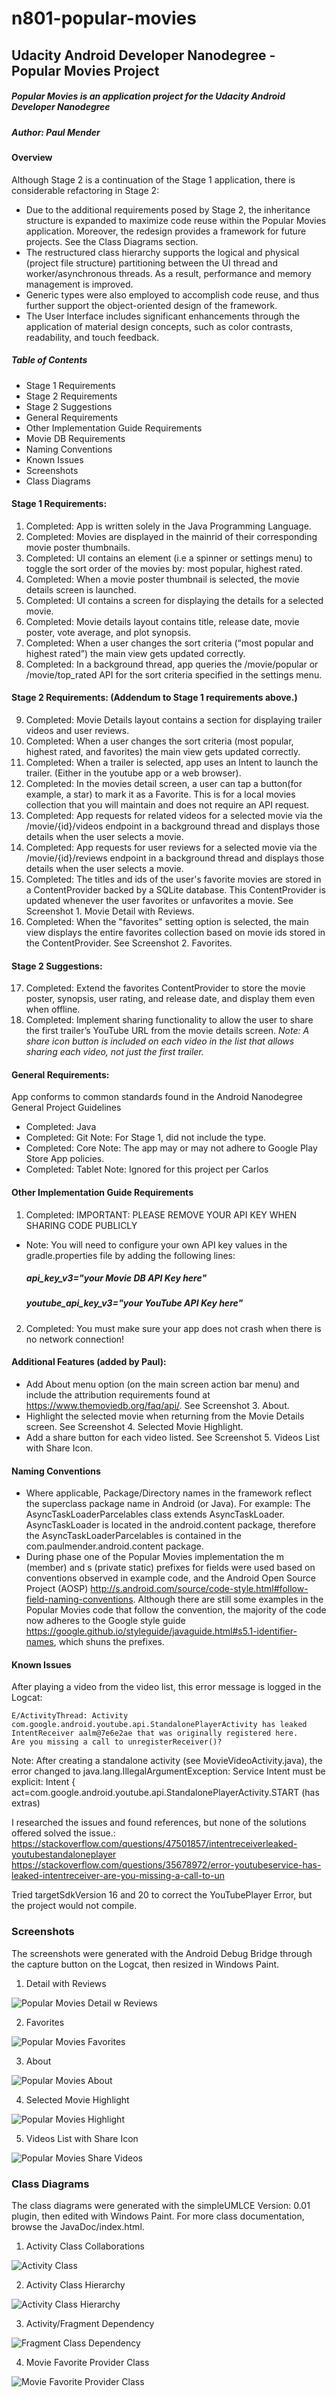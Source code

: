 # n801-popular-movies
## Udacity Android Developer Nanodegree - Popular Movies Project
##### Popular Movies is an application project for the Udacity Android Developer Nanodegree
##### Author: Paul Mender
#### Overview
Although Stage 2 is a continuation of the Stage 1 application, there is considerable refactoring in Stage 2:
* Due to the additional requirements posed by Stage 2, the inheritance structure is expanded to maximize code reuse within the Popular Movies application. Moreover, the redesign provides a framework for future projects. See the Class Diagrams section.
* The restructured class hierarchy supports the logical and physical (project file structure) partitioning between the UI thread and worker/asynchronous threads.  As a result, performance and memory management is improved.
* Generic types were also employed to accomplish code reuse, and thus further support the object-oriented design of the framework.
* The User Interface includes significant enhancements through the application of material design concepts, such as color contrasts, readability, and touch feedback.
##### Table of Contents
* Stage 1 Requirements
* Stage 2 Requirements
* Stage 2 Suggestions
* General Requirements
* Other Implementation Guide Requirements
* Movie DB Requirements
* Naming Conventions
* Known Issues
* Screenshots
* Class Diagrams
#### Stage 1 Requirements:
1. Completed: App is written solely in the Java Programming Language.
1. Completed: Movies are displayed in the mainrid of their corresponding movie poster thumbnails.
1. Completed: UI contains an element (i.e a spinner or settings menu) to toggle the sort order of the movies by: most popular, highest rated.
1. Completed: When a movie poster thumbnail is selected, the movie details screen is launched.
1. Completed: UI contains a screen for displaying the details for a selected movie.
1. Completed: Movie details layout contains title, release date, movie poster, vote average, and plot synopsis.
1. Completed: When a user changes the sort criteria (“most popular and highest rated”) the main view gets updated correctly.
1. Completed: In a background thread, app queries the /movie/popular or /movie/top_rated API for the sort criteria specified in the settings menu.
#### Stage 2 Requirements: (Addendum to Stage 1 requirements above.)
9. Completed: Movie Details layout contains a section for displaying trailer videos and user reviews.
1. Completed: When a user changes the sort criteria (most popular, highest rated, and favorites) the main view gets updated correctly.
1. Completed: When a trailer is selected, app uses an Intent to launch the trailer. (Either in the youtube app or a web browser).
1. Completed: In the movies detail screen, a user can tap a button(for example, a star) to mark it as a Favorite. This is for a local movies collection that you will maintain and does not require an API request.
1. Completed: App requests for related videos for a selected movie via the /movie/{id}/videos endpoint in a background thread and displays those details when the user selects a movie.
1. Completed: App requests for user reviews for a selected movie via the /movie/{id}/reviews endpoint in a background thread and displays those details when the user selects a movie.
1. Completed: The titles and ids of the user's favorite movies are stored in a ContentProvider backed by a SQLite database. This ContentProvider is updated whenever the user favorites or unfavorites a movie.  See Screenshot 1. Movie Detail with Reviews.
1. Completed: When the "favorites" setting option is selected, the main view displays the entire favorites collection based on movie ids stored in the ContentProvider. See Screenshot 2. Favorites.
#### Stage 2 Suggestions:
17. Completed: Extend the favorites ContentProvider to store the movie poster, synopsis, user rating, and release date, and display them even when offline.
1. Completed: Implement sharing functionality to allow the user to share the first trailer’s YouTube URL from the movie details screen.
*Note: A share icon button is included on each video in the list that allows sharing each video, not just the first trailer.*
#### General Requirements:
App conforms to common standards found in the Android Nanodegree General Project Guidelines
* Completed: Java      
* Completed: Git    Note: For Stage 1, did not include the type.
* Completed: Core   Note: The app may or may not adhere to Google Play Store App policies.
* Completed: Tablet Note: Ignored for this project per Carlos
#### Other Implementation Guide Requirements
1. Completed: IMPORTANT: PLEASE REMOVE YOUR API KEY WHEN SHARING CODE PUBLICLY
* Note: You will need to configure your own API key values in the gradle.properties file by adding the following lines: 
    ##### api_key_v3="*your Movie DB API Key here*"
    ##### youtube_api_key_v3="*your YouTube API Key here*"
2. Completed: You must make sure your app does not crash when there is no network connection!
#### Additional Features (added by Paul):
* Add About menu option (on the main screen action bar menu) and include the attribution requirements found at https://www.themoviedb.org/faq/api/. See Screenshot 3. About.
* Highlight the selected movie when returning from the Movie Details screen. See Screenshot 4. Selected Movie Highlight. 
* Add a share button for each video listed. See Screenshot 5. Videos List with Share Icon.
#### Naming Conventions
* Where applicable, Package/Directory names in the framework reflect the superclass package name in Android (or Java). For example: The AsyncTaskLoaderParcelables class extends AsyncTaskLoader. AsyncTaskLoader is located in the android.content package, therefore the AsyncTaskLoaderParcelables is contained in the com.paulmender.android.content package.
* During phase one of the Popular Movies implementation the m (member) and s (private static) prefixes for fields were used based on conventions observed in example code, and the Android Open Source Project (AOSP) http://s.android.com/source/code-style.html#follow-field-naming-conventions. Although there are still some examples in the Popular Movies code that follow the convention, the majority of the code now adheres to the Google style guide https://google.github.io/styleguide/javaguide.html#s5.1-identifier-names, which shuns the prefixes.
#### Known Issues
After playing a video from the video list, this error message is logged in the Logcat:

    E/ActivityThread: Activity com.google.android.youtube.api.StandalonePlayerActivity has leaked 
    IntentReceiver aalm@7e6e2ae that was originally registered here. 
    Are you missing a call to unregisterReceiver()?
    
Note: After creating a standalone activity (see MovieVideoActivity.java), the error changed to 
    java.lang.IllegalArgumentException:
    Service Intent must be explicit: Intent
    { act=com.google.android.youtube.api.StandalonePlayerActivity.START (has extras)   
    
I researched the issues and found references, but none of the solutions offered solved the issue.:
    https://stackoverflow.com/questions/47501857/intentreceiverleaked-youtubestandaloneplayer
    https://stackoverflow.com/questions/35678972/error-youtubeservice-has-leaked-intentreceiver-are-you-missing-a-call-to-un
 
Tried targetSdkVersion 16 and 20 to correct the YouTubePlayer Error, but the project would not compile.
### Screenshots
The screenshots were generated with the Android Debug Bridge through the capture button on the Logcat, then resized in Windows Paint.
1. Detail with Reviews

![Popular Movies Detail w Reviews](/images/50/pkmiPopMoviesDetailReviews.png) 

2. Favorites

![Popular Movies Favorites](/images/50/pkmiPopMoviesFavorites.png) 

3. About

![Popular Movies About](/images/50/pkmiPopMoviesAbout.png)

4. Selected Movie Highlight

![Popular Movies Highlight](/images/50/pkmiPopMoviesHighlight.png) 

5. Videos List with Share Icon

![Popular Movies Share Videos](/images/50/pkmiPopMoviesDetailVideos.png) 

### Class Diagrams
The class diagrams were generated with the simpleUMLCE Version: 0.01 plugin, then edited with Windows Paint.
For more class documentation, browse the JavaDoc/index.html.

1. Activity Class Collaborations

![Activity Class](/images/uml/pkmiActivityClass.png) 

2. Activity Class Hierarchy

![Activity Class Hierarchy](/images/uml/pkmiActivityHierarchy.png) 

3. Activity/Fragment Dependency

![Fragment Class Dependency](/images/uml/pkmiFragmentDependency.png) 

4. Movie Favorite Provider Class

![Movie Favorite Provider Class](/images/uml/pkmiMovieFavoritesProviderClass.png) 
